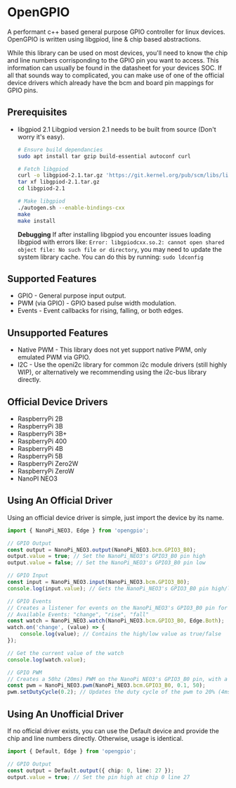 # OpenGPIO

A performant c++ based general purpose GPIO controller for linux devices.
OpenGPIO is written using libgpiod, line & chip based abstractions.

While this library can be used on most devices, you'll need to know the chip and line numbers corrisponding to the GPIO pin you want to access. This information can usually be found in the datasheet for your devices SOC. If all that sounds way to complicated, you can make use of one of the official device drivers which already have the bcm and board pin mappings for GPIO pins.

## Prerequisites

-   libgpiod 2.1
    Libgpiod version 2.1 needs to be built from source (Don't worry it's easy).

    ``` sh
    # Ensure build dependancies
    sudo apt install tar gzip build-essential autoconf curl
    
    # Fetch libgpiod
    curl -o libgpiod-2.1.tar.gz 'https://git.kernel.org/pub/scm/libs/libgpiod/libgpiod.git/snapshot/libgpiod-2.1.tar.gz'
    tar xf libgpiod-2.1.tar.gz
    cd libgpiod-2.1
    
    # Make libgpiod
    ./autogen.sh --enable-bindings-cxx
    make
    make install
    ```

    **Debugging**
    If after installing libgpiod you encounter issues loading libgpiod with errors like: `Error: libgpiodcxx.so.2: cannot open shared object file: No such file or directory`, you may need to update the system library cache. You can do this by running: `sudo ldconfig`
    


## Supported Features

-   GPIO - General purpose input output.
-   PWM (via GPIO) - GPIO based pulse width modulation.
-   Events - Event callbacks for rising, falling, or both edges.

## Unsupported Features

-   Native PWM - This library does not yet support native PWM, only emulated PWM via GPIO.
-   I2C - Use the openi2c library for common i2c module drivers (still highly WIP), or alternatively we recommending using the i2c-bus library directly.

## Official Device Drivers

-   RaspberryPi 2B
-   RaspberryPi 3B
-   RaspberryPi 3B+
-   RaspberryPi 400
-   RaspberryPi 4B
-   RaspberryPi 5B
-   RaspberryPi Zero2W
-   RaspberryPi ZeroW
-   NanoPI NEO3

## Using An Official Driver

Using an official device driver is simple, just import the device by its name.

```ts
import { NanoPi_NEO3, Edge } from 'opengpio';

// GPIO Output
const output = NanoPi_NEO3.output(NanoPi_NEO3.bcm.GPIO3_B0);
output.value = true; // Set the NanoPi_NEO3's GPIO3_B0 pin high
output.value = false; // Set the NanoPi_NEO3's GPIO3_B0 pin low

// GPIO Input
const input = NanoPi_NEO3.input(NanoPi_NEO3.bcm.GPIO3_B0);
console.log(input.value); // Gets the NanoPi_NEO3's GPIO3_B0 pin high/low value as true/false

// GPIO Events
// Creates a listener for events on the NanoPi_NEO3's GPIO3_B0 pin for both Rising and Falling edges.
// Available Events: "change", "rise", "fall"
const watch = NanoPi_NEO3.watch(NanoPi_NEO3.bcm.GPIO3_B0, Edge.Both);
watch.on('change', (value) => {
    console.log(value); // Contains the high/low value as true/false
});

// Get the current value of the watch
console.log(watch.value);

// GPIO PWM
// Creates a 50hz (20ms) PWM on the NanoPi NEO3's GPIO3_B0 pin, with a duty cycle of 10% (2ms)
const pwm = NanoPi_NEO3.pwm(NanoPi_NEO3.bcm.GPIO3_B0, 0.1, 50);
pwm.setDutyCycle(0.2); // Updates the duty cycle of the pwm to 20% (4ms)
```

## Using An Unofficial Driver

If no official driver exists, you can use the Default device and provide the chip and line numbers directly. Otherwise, usage is identical.

```ts
import { Default, Edge } from 'opengpio';

// GPIO Output
const output = Default.output({ chip: 0, line: 27 });
output.value = true; // Set the pin high at chip 0 line 27
```
